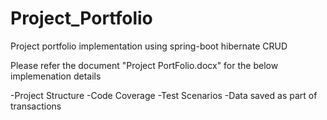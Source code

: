# Project_Portfolio

Project portfolio implementation using spring-boot hibernate CRUD

Please refer the document "Project PortFolio.docx" for the below implemenation details

-Project Structure
-Code Coverage
-Test Scenarios
-Data saved as part of transactions
